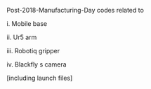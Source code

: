 Post-2018-Manufacturing-Day codes related to 


  i. Mobile base


  ii. Ur5 arm
  
  
  iii. Robotiq gripper
  
  
  iv. Blackfly s camera
  
  
  [including launch files]
